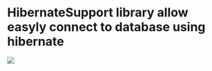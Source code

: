 # HibernateSupport library allow easyly connect to database using hibernate

[![](https://jitpack.io/v/degr/HibernateSupport.svg)](https://jitpack.io/#degr/HibernateSupport)